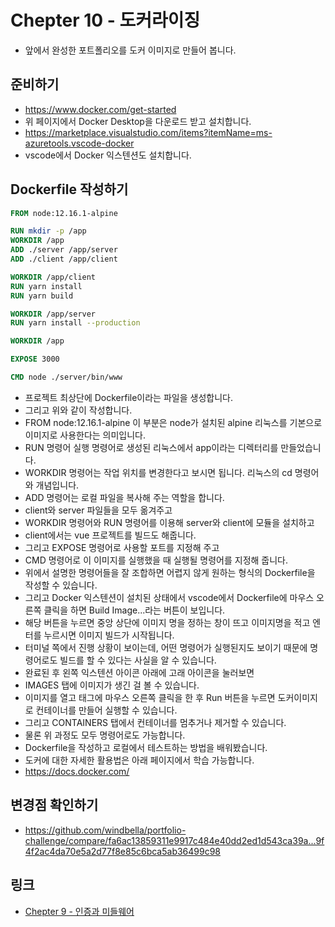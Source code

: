 # Chepter 10 - 도커라이징
- 앞에서 완성한 포트폴리오를 도커 이미지로 만들어 봅니다.
## 준비하기
- https://www.docker.com/get-started
- 위 페이지에서 Docker Desktop을 다운로드 받고 설치합니다.
- https://marketplace.visualstudio.com/items?itemName=ms-azuretools.vscode-docker
- vscode에서 Docker 익스텐션도 설치합니다.
## Dockerfile 작성하기
``` Dockerfile
FROM node:12.16.1-alpine

RUN mkdir -p /app
WORKDIR /app
ADD ./server /app/server
ADD ./client /app/client

WORKDIR /app/client
RUN yarn install
RUN yarn build

WORKDIR /app/server
RUN yarn install --production

WORKDIR /app

EXPOSE 3000

CMD node ./server/bin/www
```
- 프로젝트 최상단에 Dockerfile이라는 파일을 생성합니다.
- 그리고 위와 같이 작성합니다.
- FROM node:12.16.1-alpine 이 부분은 node가 설치된 alpine 리눅스를 기본으로 이미지로 사용한다는 의미입니다.
- RUN 명령어 실행 명령어로 생성된 리눅스에서 app이라는 디렉터리를 만들었습니다.
- WORKDIR 명령어는 작업 위치를 변경한다고 보시면 됩니다. 리눅스의 cd 명령어와 개념입니다.
- ADD 명령어는 로컬 파일을 복사해 주는 역할을 합니다.
- client와 server 파일들을 모두 옮겨주고
- WORKDIR 명령어와 RUN 명령어를 이용해 server와 client에 모듈을 설치하고
- client에서는 vue 프로젝트를 빌드도 해줍니다.
- 그리고 EXPOSE 명령어로 사용할 포트를 지정해 주고
- CMD 명령어로 이 이미지를 실행했을 때 실행될 명령어를 지정해 줍니다.
- 위에서 설명한 명령어들을 잘 조합하면 어렵지 않게 원하는 형식의 Dockerfile을 작성할 수 있습니다.
- 그리고 Docker 익스텐션이 설치된 상태에서 vscode에서 Dockerfile에 마우스 오른쪽 클릭을 하면 Build Image...라는 버튼이 보입니다.
- 해당 버튼을 누르면 중앙 상단에 이미지 명을 정하는 창이 뜨고 이미지명을 적고 엔터를 누르시면 이미지 빌드가 시작됩니다.
- 터미널 쪽에서 진행 상황이 보이는데, 어떤 명령어가 실행된지도 보이기 때문에 명령어로도 빌드를 할 수 있다는 사실을 알 수 있습니다.
- 완료된 후 왼쪽 익스텐션 아이콘 아래에 고래 아이콘을 눌러보면
- IMAGES 탭에 이미지가 생긴 걸 볼 수 있습니다.
- 이미지를 열고 태그에 마우스 오른쪽 클릭을 한 후 Run 버튼을 누르면 도커이미지로 컨테이너를 만들어 실행할 수 있습니다.
- 그리고 CONTAINERS 탭에서 컨테이너를 멈추거나 제거할 수 있습니다.
- 물론 위 과정도 모두 명령어로도 가능합니다.
- Dockerfile을 작성하고 로컬에서 테스트하는 방법을 배워봤습니다.
- 도커에 대한 자세한 활용법은 아래 페이지에서 학습 가능합니다.
- https://docs.docker.com/
## 변경점 확인하기
- https://github.com/windbella/portfolio-challenge/compare/fa6ac13859311e9917c484e40dd2ed1d543ca39a...9f4f2ac4da70e5a2d77f8e85c6bca5ab36499c98
## 링크
- [Chepter 9 - 인증과 미들웨어](https://github.com/windbella/portfolio-challenge/tree/master/ch10)

